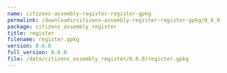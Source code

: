```yaml
---
name: citizens-assembly-register-register-gpkg
permalink: /downloads/citizens-assembly-register-register-gpkg/0_6_0
package: citizens_assembly_register
title: register
filename: register.gpkg
version: 0.6.0
full_version: 0.6.0
file: /data/citizens_assembly_register/0.6.0/register.gpkg
---
```

